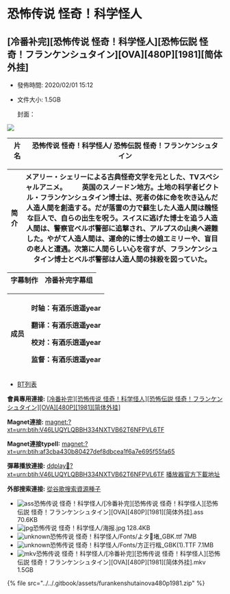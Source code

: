 # 恐怖传说 怪奇！科学怪人

## \[冷番补完]\[恐怖传说 怪奇！科学怪人]\[恐怖伝説 怪奇！フランケンシュタイン]\[OVA]\[480P]\[1981]\[简体外挂]

* 發佈時間: 2020/02/01 15:12
*   文件大小: 1.5GB

    封面：

![](https://s2.ax1x.com/2020/02/01/1GZlIe.jpg)

| 片名 | 恐怖传说 怪奇！科学怪人/ 恐怖伝説 怪奇！フランケンシュタイン |
| -- | -------------------------------- |

| 简介 | メアリー・シェリーによる古典怪奇文学を元とした、TVスペシャルアニメ。 　　英国のスノードン地方。土地の科学者ビクトル・フランケンシュタイン博士は、死者の体に命を吹き込んだ人造人間を創造する。だが落雷の力で蘇生した人造人間は醜怪な巨人で、自らの出生を呪う。スイスに逃げた博士を追う人造人間は、警察官ベルボ警部に追撃され、アルプスの山奥へ避難した。やがて人造人間は、運命的に博士の娘エミリーや、盲目の老人と遭遇。次第に人間らしい心を宿すが、フランケンシュタイン博士とベルボ警部は人造人間の抹殺を図っていた。 |
| -- | ------------------------------------------------------------------------------------------------------------------------------------------------------------------------------------------------------------------------------------------------------------ |

| 字幕制作 | 冷番补完字幕组 |
| ---- | ------- |

| 成员 | <p>时轴：有酒乐逍遥year</p><p>翻译：有酒乐逍遥year</p><p>校对：有酒乐逍遥year</p><p>监督：有酒乐逍遥year</p> |
| -- | ---------------------------------------------------------------------------- |

* [BT列表](https://share.dmhy.org/topics/view/534031\_OVA\_480P\_1981.html#tabs-1)

**會員專用連接:** [\[冷番补完\]\[恐怖传说 怪奇！科学怪人\]\[恐怖伝説 怪奇！フランケンシュタイン\]\[OVA\]\[480P\]\[1981\]\[简体外挂\]](https://dl.dmhy.org/2020/02/01/af3cba430b80427def8dbcea1f6a7e695f55fa65.torrent)

**Magnet連接:** [magnet:?xt=urn:btih:V46LUQYLQBBH334NXTVB62T6NFPVL6TF](https://magnet/?xt=urn:btih:V46LUQYLQBBH334NXTVB62T6NFPVL6TF\&dn=\&tr=http%3A%2F%2F104.238.198.186%3A8000%2Fannounce\&tr=udp%3A%2F%2F104.238.198.186%3A8000%2Fannounce\&tr=http%3A%2F%2Ftracker.openbittorrent.com%3A80%2Fannounce\&tr=udp%3A%2F%2Ftracker3.itzmx.com%3A6961%2Fannounce\&tr=http%3A%2F%2Ftracker4.itzmx.com%3A2710%2Fannounce\&tr=http%3A%2F%2Ftracker.publicbt.com%3A80%2Fannounce\&tr=http%3A%2F%2Ftracker.prq.to%2Fannounce\&tr=http%3A%2F%2Fopen.acgtracker.com%3A1096%2Fannounce\&tr=https%3A%2F%2Ft-115.rhcloud.com%2Fonly\_for\_ylbud\&tr=http%3A%2F%2Ftracker1.itzmx.com%3A8080%2Fannounce\&tr=http%3A%2F%2Ftracker2.itzmx.com%3A6961%2Fannounce\&tr=udp%3A%2F%2Ftracker1.itzmx.com%3A8080%2Fannounce\&tr=udp%3A%2F%2Ftracker2.itzmx.com%3A6961%2Fannounce\&tr=udp%3A%2F%2Ftracker3.itzmx.com%3A6961%2Fannounce\&tr=udp%3A%2F%2Ftracker4.itzmx.com%3A2710%2Fannounce)

**Magnet連接typeII:** [magnet:?xt=urn:btih:af3cba430b80427def8dbcea1f6a7e695f55fa65](https://magnet/?xt=urn:btih:af3cba430b80427def8dbcea1f6a7e695f55fa65)

**彈幕播放連接:** [ddplay:magnet:?xt=urn:btih:V46LUQYLQBBH334NXTVB62T6NFPVL6TF](ddplay:magnet:?xt=urn:btih:V46LUQYLQBBH334NXTVB62T6NFPVL6TF\&dn=\&tr=http%3A%2F%2F104.238.198.186%3A8000%2Fannounce\&tr=udp%3A%2F%2F104.238.198.186%3A8000%2Fannounce\&tr=http%3A%2F%2Ftracker.openbittorrent.com%3A80%2Fannounce\&tr=udp%3A%2F%2Ftracker3.itzmx.com%3A6961%2Fannounce\&tr=http%3A%2F%2Ftracker4.itzmx.com%3A2710%2Fannounce\&tr=http%3A%2F%2Ftracker.publicbt.com%3A80%2Fannounce\&tr=http%3A%2F%2Ftracker.prq.to%2Fannounce\&tr=http%3A%2F%2Fopen.acgtracker.com%3A1096%2Fannounce\&tr=https%3A%2F%2Ft-115.rhcloud.com%2Fonly\_for\_ylbud\&tr=http%3A%2F%2Ftracker1.itzmx.com%3A8080%2Fannounce\&tr=http%3A%2F%2Ftracker2.itzmx.com%3A6961%2Fannounce\&tr=udp%3A%2F%2Ftracker1.itzmx.com%3A8080%2Fannounce\&tr=udp%3A%2F%2Ftracker2.itzmx.com%3A6961%2Fannounce\&tr=udp%3A%2F%2Ftracker3.itzmx.com%3A6961%2Fannounce\&tr=udp%3A%2F%2Ftracker4.itzmx.com%3A2710%2Fannounce) [播放器官方下載地址](http://www.dandanplay.com/?from=dmhy)

**外部搜索連接:** [從谷歌搜索資源種子](https://www.google.com/search?oe=utf-8\&q=af3cba430b80427def8dbcea1f6a7e695f55fa65)

* ![ass](https://share.dmhy.org/images/icon/ass.gif)恐怖传说 怪奇！科学怪人/\[冷番补完]\[恐怖传说 怪奇！科学怪人]\[恐怖伝説 怪奇！フランケンシュタイン]\[OVA]\[480P]\[1981]\[简体外挂].ass 70.6KB
* ![jpg](https://share.dmhy.org/images/icon/jpg.gif)恐怖传说 怪奇！科学怪人/海报.jpg 128.4KB
* ![unknown](https://share.dmhy.org/images/icon/unknown.gif)恐怖传说 怪奇！科学怪人/Fonts/よタ堵\_GBK.ttf 7MB
* ![unknown](https://share.dmhy.org/images/icon/unknown.gif)恐怖传说 怪奇！科学怪人/Fonts/方正行楷\_GBK(1).TTF 7.1MB
* ![mkv](https://share.dmhy.org/images/icon/mkv.gif)恐怖传说 怪奇！科学怪人/\[冷番补完]\[恐怖传说 怪奇！科学怪人]\[恐怖伝説 怪奇！フランケンシュタイン]\[OVA]\[480P]\[1981]\[简体外挂].mkv 1.5GB

{% file src="../../.gitbook/assets/furankenshutainova480p1981.zip" %}

